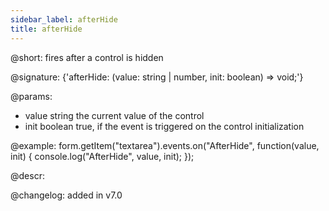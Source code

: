 ```yaml
---
sidebar_label: afterHide
title: afterHide
---          
```


@short: fires after a control is hidden

@signature: {'afterHide: (value: string | number, init: boolean) => void;'}
 
@params:
- value     string     the current value of the control
- init      boolean     true, if the event is triggered on the control initialization

@example:
form.getItem("textarea").events.on("AfterHide", function(value, init) {
    console.log("AfterHide", value, init);
});


@descr:

@changelog: added in v7.0

